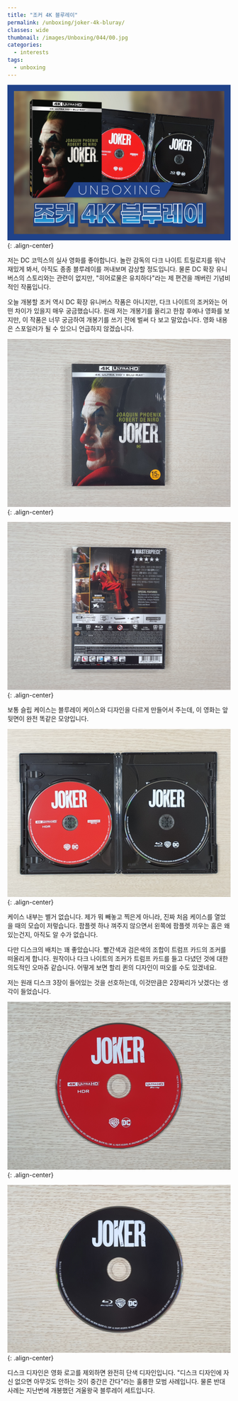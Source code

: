 ```yaml
---
title: "조커 4K 블루레이"
permalink: /unboxing/joker-4k-bluray/
classes: wide
thumbnail: /images/Unboxing/044/00.jpg
categories:
  - interests
tags:
  - unboxing
---
```


![](/images/Unboxing/044/00.jpg){: .align-center}

저는 DC 코믹스의 실사 영화를 좋아합니다. 놀란 감독의 다크 나이트 트릴로지를 워낙 재밌게 봐서, 아직도 종종 블루레이를 꺼내보며 감상할 정도입니다. 물론 DC 확장 유니버스의 스토리와는 관련이 없지만, "히어로물은 유치하다"라는 제 편견을 깨버린 기념비적인 작품입니다.

오늘 개봉할 조커 역시 DC 확장 유니버스 작품은 아니지만, 다크 나이트의 조커와는 어떤 차이가 있을지 매우 궁금했습니다. 원래 저는 개봉기를 올리고 한참 후에나 영화를 보지만, 이 작품은 너무 궁금하여 개봉기를 쓰기 전에 벌써 다 보고 말았습니다. 영화 내용은 스포일러가 될 수 있으니 언급하지 않겠습니다.

![](/images/Unboxing/044/01.jpg){: .align-center}

![](/images/Unboxing/044/02.jpg){: .align-center}

보통 슬립 케이스는 블루레이 케이스와 디자인을 다르게 만들어서 주는데, 이 영화는 앞 뒷면이 완전 똑같은 모양입니다.

![](/images/Unboxing/044/03.jpg){: .align-center}

케이스 내부는 별거 없습니다. 제가 뭐 빼놓고 찍은게 아니라, 진짜 처음 케이스를 열었을 때의 모습이 저렇습니다. 팜플렛 하나 껴주지 않으면서 왼쪽에 팜플렛 끼우는 홈은 왜 있는건지, 아직도 알 수가 없습니다.

다만 디스크의 배치는 꽤 좋았습니다. 빨간색과 검은색의 조합이 트럼프 카드의 조커를 떠올리게 합니다. 원작이나 다크 나이트의 조커가 트럼프 카드를 들고 다녔던 것에 대한 의도적인 오마쥬 같습니다. 어떻게 보면 할리 퀸의 디자인이 떠오를 수도 있겠네요.

저는 원래 디스크 3장이 들어있는 것을 선호하는데, 이것만큼은 2장짜리가 낫겠다는 생각이 들었습니다.

![](/images/Unboxing/044/04.jpg){: .align-center}

![](/images/Unboxing/044/05.jpg){: .align-center}

디스크 디자인은 영화 로고를 제외하면 완전히 단색 디자인입니다. "디스크 디자인에 자신 없으면 아무것도 안하는 것이 중간은 간다"라는 훌륭한 모범 사례입니다. 물론 반대 사례는 지난번에 개봉했던 겨울왕국 블루레이 세트입니다.